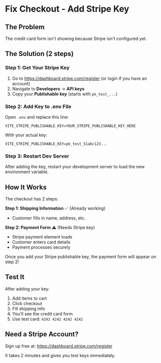 # Fix Checkout - Add Stripe Key

## The Problem
The credit card form isn't showing because Stripe isn't configured yet.

## The Solution (2 steps)

### Step 1: Get Your Stripe Key
1. Go to https://dashboard.stripe.com/register (or login if you have an account)
2. Navigate to **Developers** → **API keys**
3. Copy your **Publishable key** (starts with `pk_test_...`)

### Step 2: Add Key to .env File
Open `.env` and replace this line:
```
VITE_STRIPE_PUBLISHABLE_KEY=YOUR_STRIPE_PUBLISHABLE_KEY_HERE
```

With your actual key:
```
VITE_STRIPE_PUBLISHABLE_KEY=pk_test_51abc123...
```

### Step 3: Restart Dev Server
After adding the key, restart your development server to load the new environment variable.

## How It Works

The checkout has 2 steps:

**Step 1: Shipping Information** ✅ (Already working)
- Customer fills in name, address, etc.

**Step 2: Payment Form** ⚠️ (Needs Stripe key)
- Stripe payment element loads
- Customer enters card details
- Payment processes securely

Once you add your Stripe publishable key, the payment form will appear on step 2!

## Test It

After adding your key:
1. Add items to cart
2. Click checkout
3. Fill shipping info
4. You'll see the credit card form
5. Use test card: `4242 4242 4242 4242`

## Need a Stripe Account?

Sign up free at: https://dashboard.stripe.com/register

It takes 2 minutes and gives you test keys immediately.
